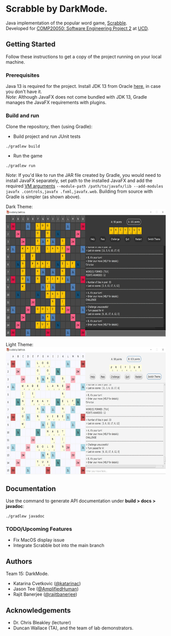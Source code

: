# Scrabble by DarkMode.
Java implementation of the popular word game, [Scrabble](https://en.wikipedia.org/wiki/Scrabble).   
Developed for [COMP20050: Software Engineering Project 2](https://sisweb.ucd.ie/usis/!W_HU_MENU.P_PUBLISH?p_tag=MODULE&MODULE=COMP20050) 
at [UCD](https://www.ucd.ie/cs/).

## Getting Started
Follow these instructions to get a copy of the project running on your local machine.

### Prerequisites
Java 13 is required for the project. Install JDK 13 from Oracle 
[here](https://www.oracle.com/java/technologies/javase-jdk13-downloads.html), 
in case you don't have it.  
*Note*: Although JavaFX does not come bundled with JDK 13, Gradle manages the JavaFX requirements with plugins.

### Build and run 
Clone the repository, then (using Gradle):
* Build project and run JUnit tests
```
./gradlew build
```
* Run the game
```
./gradlew run
```  

*Note*: If you'd like to run the JAR file created by Gradle, you would need to install JavaFX separately, set path to
 the installed JavaFX and add the required [VM arguments](https://stackoverflow.com/a/60113010/12842278) ```--module-path /path/to/javafx/lib --add-modules javafx
 .controls,javafx
 .fxml,javafx.web```. Building from source with Gradle is simpler (as shown above).

Dark Theme:  
  <img src="images/DarkTheme.jpg" height="400" width="800">   

Light Theme:   
  <img src="images/LightTheme.jpg" height="400" width="800">   


## Documentation
Use the command to generate API documentation under **build > docs > javadoc**:
```
./gradlew javadoc
```  
### TODO/Upcoming Features
* Fix MacOS display issue
* Integrate Scrabble bot into the main branch

## Authors
Team 15: DarkMode.
* Katarina Cvetkovic ([@katarinac](https://github.com/katarinac))
* Jason Tee ([@AmplifiedHuman](https://github.com/AmplifiedHuman))
* Rajit Banerjee ([@rajitbanerjee](https://github.com/rajitbanerjee))

## Acknowledgements 
* Dr. Chris Bleakley (lecturer)
* Duncan Wallace (TA), and the team of lab demonstrators.
